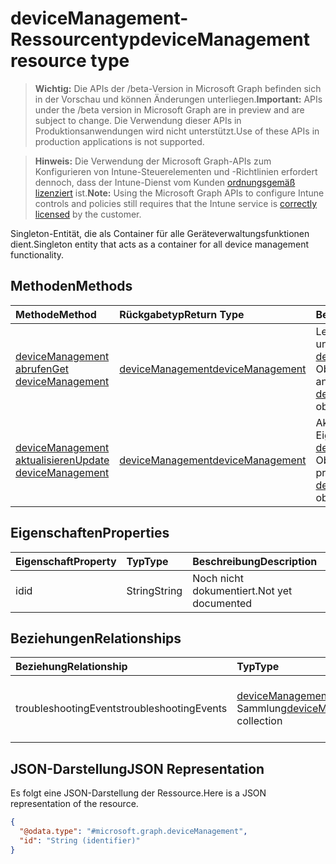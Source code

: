 # <a name="devicemanagement-resource-type"></a><span data-ttu-id="daa49-101">deviceManagement-Ressourcentyp</span><span class="sxs-lookup"><span data-stu-id="daa49-101">deviceManagement resource type</span></span>

> <span data-ttu-id="daa49-102">**Wichtig:** Die APIs der /beta-Version in Microsoft Graph befinden sich in der Vorschau und können Änderungen unterliegen.</span><span class="sxs-lookup"><span data-stu-id="daa49-102">**Important:** APIs under the /beta version in Microsoft Graph are in preview and are subject to change.</span></span> <span data-ttu-id="daa49-103">Die Verwendung dieser APIs in Produktionsanwendungen wird nicht unterstützt.</span><span class="sxs-lookup"><span data-stu-id="daa49-103">Use of these APIs in production applications is not supported.</span></span>

> <span data-ttu-id="daa49-104">**Hinweis:** Die Verwendung der Microsoft Graph-APIs zum Konfigurieren von Intune-Steuerelementen und -Richtlinien erfordert dennoch, dass der Intune-Dienst vom Kunden [ordnungsgemäß lizenziert](https://go.microsoft.com/fwlink/?linkid=839381) ist.</span><span class="sxs-lookup"><span data-stu-id="daa49-104">**Note:** Using the Microsoft Graph APIs to configure Intune controls and policies still requires that the Intune service is [correctly licensed](https://go.microsoft.com/fwlink/?linkid=839381) by the customer.</span></span>

<span data-ttu-id="daa49-105">Singleton-Entität, die als Container für alle Geräteverwaltungsfunktionen dient.</span><span class="sxs-lookup"><span data-stu-id="daa49-105">Singleton entity that acts as a container for all device management functionality.</span></span>
## <a name="methods"></a><span data-ttu-id="daa49-106">Methoden</span><span class="sxs-lookup"><span data-stu-id="daa49-106">Methods</span></span>
|<span data-ttu-id="daa49-107">Methode</span><span class="sxs-lookup"><span data-stu-id="daa49-107">Method</span></span>|<span data-ttu-id="daa49-108">Rückgabetyp</span><span class="sxs-lookup"><span data-stu-id="daa49-108">Return Type</span></span>|<span data-ttu-id="daa49-109">Beschreibung</span><span class="sxs-lookup"><span data-stu-id="daa49-109">Description</span></span>|
|:---|:---|:---|
|[<span data-ttu-id="daa49-110">deviceManagement abrufen</span><span class="sxs-lookup"><span data-stu-id="daa49-110">Get deviceManagement</span></span>](../api/intune_troubleshooting_devicemanagement_get.md)|[<span data-ttu-id="daa49-111">deviceManagement</span><span class="sxs-lookup"><span data-stu-id="daa49-111">deviceManagement</span></span>](../resources/intune_troubleshooting_devicemanagement.md)|<span data-ttu-id="daa49-112">Lesen von Eigenschaften und Beziehungen des [deviceManagement](../resources/intune_troubleshooting_devicemanagement.md)-Objekts.</span><span class="sxs-lookup"><span data-stu-id="daa49-112">Read properties and relationships of the [deviceManagement](../resources/intune_troubleshooting_devicemanagement.md) object.</span></span>|
|[<span data-ttu-id="daa49-113">deviceManagement aktualisieren</span><span class="sxs-lookup"><span data-stu-id="daa49-113">Update deviceManagement</span></span>](../api/intune_troubleshooting_devicemanagement_update.md)|[<span data-ttu-id="daa49-114">deviceManagement</span><span class="sxs-lookup"><span data-stu-id="daa49-114">deviceManagement</span></span>](../resources/intune_troubleshooting_devicemanagement.md)|<span data-ttu-id="daa49-115">Aktualisieren der Eigenschaften eines [deviceManagement](../resources/intune_troubleshooting_devicemanagement.md)-Objekts.</span><span class="sxs-lookup"><span data-stu-id="daa49-115">Update the properties of a [deviceManagement](../resources/intune_troubleshooting_devicemanagement.md) object.</span></span>|

## <a name="properties"></a><span data-ttu-id="daa49-116">Eigenschaften</span><span class="sxs-lookup"><span data-stu-id="daa49-116">Properties</span></span>
|<span data-ttu-id="daa49-117">Eigenschaft</span><span class="sxs-lookup"><span data-stu-id="daa49-117">Property</span></span>|<span data-ttu-id="daa49-118">Typ</span><span class="sxs-lookup"><span data-stu-id="daa49-118">Type</span></span>|<span data-ttu-id="daa49-119">Beschreibung</span><span class="sxs-lookup"><span data-stu-id="daa49-119">Description</span></span>|
|:---|:---|:---|
|<span data-ttu-id="daa49-120">id</span><span class="sxs-lookup"><span data-stu-id="daa49-120">id</span></span>|<span data-ttu-id="daa49-121">String</span><span class="sxs-lookup"><span data-stu-id="daa49-121">String</span></span>|<span data-ttu-id="daa49-122">Noch nicht dokumentiert.</span><span class="sxs-lookup"><span data-stu-id="daa49-122">Not yet documented</span></span>|

## <a name="relationships"></a><span data-ttu-id="daa49-123">Beziehungen</span><span class="sxs-lookup"><span data-stu-id="daa49-123">Relationships</span></span>
|<span data-ttu-id="daa49-124">Beziehung</span><span class="sxs-lookup"><span data-stu-id="daa49-124">Relationship</span></span>|<span data-ttu-id="daa49-125">Typ</span><span class="sxs-lookup"><span data-stu-id="daa49-125">Type</span></span>|<span data-ttu-id="daa49-126">Beschreibung</span><span class="sxs-lookup"><span data-stu-id="daa49-126">Description</span></span>|
|:---|:---|:---|
|<span data-ttu-id="daa49-127">troubleshootingEvents</span><span class="sxs-lookup"><span data-stu-id="daa49-127">troubleshootingEvents</span></span>|<span data-ttu-id="daa49-128">[deviceManagementTroubleshootingEvent](../resources/intune_troubleshooting_devicemanagementtroubleshootingevent.md)-Sammlung</span><span class="sxs-lookup"><span data-stu-id="daa49-128">[deviceManagementTroubleshootingEvent](../resources/intune_troubleshooting_devicemanagementtroubleshootingevent.md) collection</span></span>|<span data-ttu-id="daa49-129">Die Liste der Problembehandlungsereignisse für den Mandanten.</span><span class="sxs-lookup"><span data-stu-id="daa49-129">The list of troubleshooting events for the tenant.</span></span>|

## <a name="json-representation"></a><span data-ttu-id="daa49-130">JSON-Darstellung</span><span class="sxs-lookup"><span data-stu-id="daa49-130">JSON Representation</span></span>
<span data-ttu-id="daa49-131">Es folgt eine JSON-Darstellung der Ressource.</span><span class="sxs-lookup"><span data-stu-id="daa49-131">Here is a JSON representation of the resource.</span></span>
<!-- {
  "blockType": "resource",
  "keyProperty": "id",
  "@odata.type": "microsoft.graph.deviceManagement"
}
-->
``` json
{
  "@odata.type": "#microsoft.graph.deviceManagement",
  "id": "String (identifier)"
}
```



